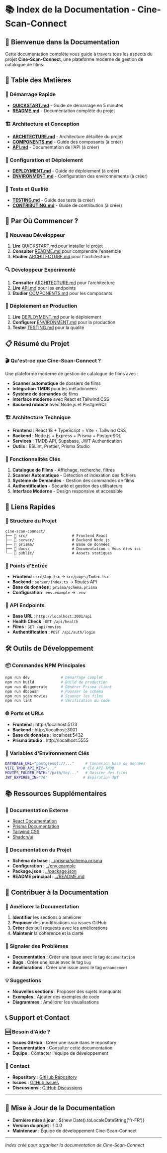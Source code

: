 # 📚 Index de la Documentation - Cine-Scan-Connect

## 🎯 Bienvenue dans la Documentation

Cette documentation complète vous guide à travers tous les aspects du projet **Cine-Scan-Connect**, une plateforme moderne de gestion de catalogue de films.

## 📖 Table des Matières

### 🚀 **Démarrage Rapide**

- **[QUICKSTART.md](./QUICKSTART.md)** - Guide de démarrage en 5 minutes
- **[README.md](./README.md)** - Documentation complète du projet

### 🏗️ **Architecture et Conception**

- **[ARCHITECTURE.md](./ARCHITECTURE.md)** - Architecture détaillée du projet
- **[COMPONENTS.md](./COMPONENTS.md)** - Guide des composants (à créer)
- **[API.md](./API.md)** - Documentation de l'API (à créer)

### 🔧 **Configuration et Déploiement**

- **[DEPLOYMENT.md](./DEPLOYMENT.md)** - Guide de déploiement (à créer)
- **[ENVIRONMENT.md](./ENVIRONMENT.md)** - Configuration des environnements (à créer)

### 🧪 **Tests et Qualité**

- **[TESTING.md](./TESTING.md)** - Guide des tests (à créer)
- **[CONTRIBUTING.md](./CONTRIBUTING.md)** - Guide de contribution (à créer)

## 🎯 **Par Où Commencer ?**

### 👶 **Nouveau Développeur**

1. **Lire** [QUICKSTART.md](./QUICKSTART.md) pour installer le projet
2. **Consulter** [README.md](./README.md) pour comprendre l'ensemble
3. **Étudier** [ARCHITECTURE.md](./ARCHITECTURE.md) pour l'architecture

### 🔍 **Développeur Expérimenté**

1. **Consulter** [ARCHITECTURE.md](./ARCHITECTURE.md) pour l'architecture
2. **Lire** [API.md](./API.md) pour les endpoints
3. **Étudier** [COMPONENTS.md](./COMPONENTS.md) pour les composants

### 🚀 **Déploiement en Production**

1. **Lire** [DEPLOYMENT.md](./DEPLOYMENT.md) pour le déploiement
2. **Configurer** [ENVIRONMENT.md](./ENVIRONMENT.md) pour la production
3. **Tester** [TESTING.md](./TESTING.md) pour la qualité

## 📋 **Résumé du Projet**

### 🎬 **Qu'est-ce que Cine-Scan-Connect ?**

Une plateforme moderne de gestion de catalogue de films avec :

- **Scanner automatique** de dossiers de films
- **Intégration TMDB** pour les métadonnées
- **Système de demandes** de films
- **Interface moderne** avec React et Tailwind CSS
- **Backend robuste** avec Node.js et PostgreSQL

### 🏗️ **Architecture Technique**

- **Frontend** : React 18 + TypeScript + Vite + Tailwind CSS
- **Backend** : Node.js + Express + Prisma + PostgreSQL
- **Services** : TMDB API, Supabase, JWT Authentication
- **Outils** : ESLint, Prettier, Prisma Studio

### 🚀 **Fonctionnalités Clés**

1. **Catalogue de Films** - Affichage, recherche, filtres
2. **Scanner Automatique** - Détection et indexation des fichiers
3. **Système de Demandes** - Gestion des commandes de films
4. **Authentification** - Sécurité et gestion des utilisateurs
5. **Interface Moderne** - Design responsive et accessible

## 🔗 **Liens Rapides**

### 📁 **Structure du Projet**

```
cine-scan-connect/
├── 📁 src/                    # Frontend React
├── 📁 server/                 # Backend Node.js
├── 📁 prisma/                 # Base de données
├── 📁 docs/                   # Documentation ← Vous êtes ici
└── 📁 public/                 # Assets statiques
```

### 🎯 **Points d'Entrée**

- **Frontend** : `src/App.tsx` → `src/pages/Index.tsx`
- **Backend** : `server/index.ts` → Routes API
- **Base de données** : `prisma/schema.prisma`
- **Configuration** : `env.example` → `.env`

### 🔌 **API Endpoints**

- **Base URL** : `http://localhost:3001/api`
- **Health Check** : `GET /api/health`
- **Films** : `GET /api/movies`
- **Authentification** : `POST /api/auth/login`

## 🛠️ **Outils de Développement**

### 📦 **Commandes NPM Principales**

```bash
npm run dev              # Démarrage complet
npm run build            # Build de production
npm run db:generate      # Générer Prisma client
npm run db:push          # Pousser le schéma
npm run scan:movies      # Scanner les films
npm run lint             # Vérification du code
```

### 🌐 **Ports et URLs**

- **Frontend** : http://localhost:5173
- **Backend** : http://localhost:3001
- **Base de données** : localhost:5432
- **Prisma Studio** : http://localhost:5555

### 🔑 **Variables d'Environnement Clés**

```bash
DATABASE_URL="postgresql://..."     # Connexion base de données
VITE_TMDB_API_KEY="..."            # Clé API TMDB
MOVIES_FOLDER_PATH="/path/to/..."   # Dossier des films
JWT_EXPIRES_IN="7d"                # Expiration JWT
```

## 📚 **Ressources Supplémentaires**

### 🔗 **Documentation Externe**

- [React Documentation](https://react.dev/)
- [Prisma Documentation](https://www.prisma.io/docs/)
- [Tailwind CSS](https://tailwindcss.com/docs)
- [Shadcn/ui](https://ui.shadcn.com/)

### 📖 **Documentation du Projet**

- **Schéma de base** : [../prisma/schema.prisma](../prisma/schema.prisma)
- **Configuration** : [../env.example](../env.example)
- **Package.json** : [../package.json](../package.json)
- **README principal** : [../README.md](../README.md)

## 🤝 **Contribuer à la Documentation**

### 📝 **Améliorer la Documentation**

1. **Identifier** les sections à améliorer
2. **Proposer** des modifications via issues GitHub
3. **Créer** des pull requests avec les améliorations
4. **Maintenir** la cohérence et la clarté

### 🐛 **Signaler des Problèmes**

- **Documentation** : Créer une issue avec le tag `documentation`
- **Bugs** : Créer une issue avec le tag `bug`
- **Améliorations** : Créer une issue avec le tag `enhancement`

### 💡 **Suggestions**

- **Nouvelles sections** : Proposer des sujets manquants
- **Exemples** : Ajouter des exemples de code
- **Diagrammes** : Améliorer les visualisations

## 📞 **Support et Contact**

### 🆘 **Besoin d'Aide ?**

- **Issues GitHub** : Créer une issue dans le repository
- **Documentation** : Consulter cette documentation
- **Équipe** : Contacter l'équipe de développement

### 📧 **Contact**

- **Repository** : [GitHub Repository](https://github.com/your-username/cine-scan-connect)
- **Issues** : [GitHub Issues](https://github.com/your-username/cine-scan-connect/issues)
- **Discussions** : [GitHub Discussions](https://github.com/your-username/cine-scan-connect/discussions)

---

## 📅 **Mise à Jour de la Documentation**

- **Dernière mise à jour** : ${new Date().toLocaleDateString('fr-FR')}
- **Version du projet** : 1.0.0
- **Mainteneur** : Équipe de développement Cine-Scan-Connect

---

_Index créé pour organiser la documentation de Cine-Scan-Connect_
